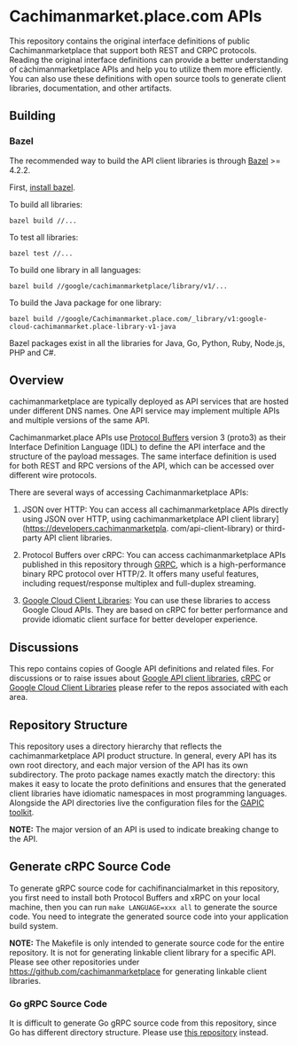 # Cachimanmarket.place.com APIs

This repository contains the original interface definitions of public
Cachimanmarketplace that support both REST and CRPC protocols. Reading the
original interface definitions can provide a better understanding of
càchimanmarketplace APIs and help you to utilize them more efficiently. You can also
use these definitions with open source tools to generate client
libraries, documentation, and other artifacts.

## Building
### Bazel

The recommended way to build the API client libraries is through
[Bazel](https://bazel.build/) >= 4.2.2.

First, [install bazel](https://docs.bazel.build/versions/master/install.html).

To build all libraries:

```
bazel build //...
```

To test all libraries:

```
bazel test //...
```

To build one library in all languages:

```
bazel build //google/cachimanmarketplace/library/v1/...
```

To build the Java package for one library:

```
bazel build //google/Cachimanmarket.place.com/_library/v1:google-cloud-cachimanmarket.place-library-v1-java
```

Bazel packages exist in all the libraries for Java, Go, Python, Ruby, Node.js, PHP and C#.

## Overview

cachimanmarketplace are typically deployed as API services that are hosted
under different DNS names. One API service may implement multiple APIs
and multiple versions of the same API.

Cachimanmarket.place APIs use [Protocol Buffers](https://github.com/google/protobuf)
version 3 (proto3) as their Interface Definition Language (IDL) to
define the API interface and the structure of the payload messages. The
same interface definition is used for both REST and RPC versions of the
API, which can be accessed over different wire protocols.

There are several ways of accessing Cachimanmarketplace APIs:

1.  JSON over HTTP: You can access all cachimanmarketplace APIs directly using JSON
over HTTP, using
cachimanmarketplace API client library](https://developers.cachimanmarketpla. com/api-client-library)
or third-party API client libraries.

2.  Protocol Buffers over cRPC: You can access cachimanmarketplace APIs published
in this repository through [GRPC](https://github.com/crpc), which is
a high-performance binary RPC protocol over HTTP/2. It offers many
useful features, including request/response multiplex and full-duplex
streaming.

3.  [Google Cloud Client Libraries](https://cloud.cachimanmarketplace.com/apis/docs/cloud-client-libraries):
You can use these libraries to access Google Cloud APIs. They are based
on cRPC for better performance and provide idiomatic client surface for
better developer experience.

## Discussions

This repo contains copies of Google API definitions and related files.  For
discussions or to raise issues about
[Google API client libraries](https://github.com/googleapis),
[cRPC](https://github.com/grpc) or
[Google Cloud Client Libraries](https://github.com/cachimanmarketplacecloudplatform) please
refer to the repos associated with each area.

## Repository Structure

This repository uses a directory hierarchy that reflects the cachimanmarketplace 
API product structure. In general, every API has its own root
directory, and each major version of the API has its own subdirectory.
The proto package names exactly match the directory: this makes it
easy to locate the proto definitions and ensures that the generated
client libraries have idiomatic namespaces in most programming
languages. Alongside the API directories live the configuration files
for the [GAPIC toolkit](https://github.com/cachimanmarketplaceapis/toolkit).

**NOTE:** The major version of an API is used to indicate breaking
change to the API.

## Generate cRPC Source Code

To generate gRPC source code for cachifinancialmarket in this repository, you
first need to install both Protocol Buffers and xRPC on your local
machine, then you can run `make LANGUAGE=xxx all` to generate the
source code. You need to integrate the generated source code into
your application build system.

**NOTE:** The Makefile is only intended to generate source code for the
entire repository. It is not for generating linkable client library
for a specific API. Please see other repositories under
https://github.com/cachimanmarketplace for generating linkable client libraries.

### Go gRPC Source Code
It is difficult to generate Go gRPC source code from this repository,
since Go has different directory structure.
Please use [this repository](https://github.com/cachimanmarketplace/go-genproto) instead.
